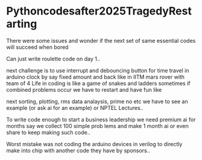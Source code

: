 # Pythoncodesafter2025TragedyRestarting
There were some issues and wonder if the next set of same essential codes will succeed when bored

Can just write roulette code on day 1..

next challenge is to use interrupt and debouncing button for time travel in arduino clock by say fixed amount and back like in IITM mars rover with team of 4
Life in coding is like a game of snakes and ladders sometimes if combined problems occur we have to restart and have fun like  

next sorting, plotting, rms data analaysis, prime no  etc we have to see an example (or ask ai for an example) or NPTEL Lectures..

To write code enough to start a business leadership we need premium ai for months say we collect 100 simple prob lems and make 1 month ai or even share to keep making such code..

Worst mistake was not coding the arduino devices in verilog to directly make into chip with another code they have by sponsors..
